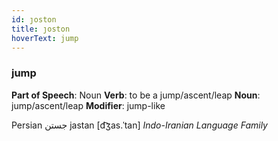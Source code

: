 ```yaml
---
id: ȷoston
title: ȷoston
hoverText: jump
---
```


### jump

**Part of Speech**: Noun
**Verb**: to be a jump/ascent/leap
**Noun**: jump/ascent/leap
**Modifier**: jump-like

Persian جستن jastan [d͡ʒas.ˈtan]
*Indo-Iranian Language Family*